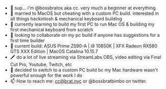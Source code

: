 - 👋 sup... i'm @bossbratox aka cc. very much a beginner at everything. 
- 👀 married to MacOS but cheating with a custom PC build. interested in all things hackintosh & mechanical keyboard building
- 🌱 currently learning to build my first PC to run Mac OS & building my first mechanical keyboard from scratch
- 💞️ looking to collaborate on my pc build if anyone has suggestions for a first time builder
- 🔌 current build: ASUS Prime Z590-A | i9 10850K | XFX Radeon RX580 GTS XXX Edition | MacOS Catalina 10.15.7
- 🖍 do a lot of live streaming via StreamLabs OBS, video editing via Final Cut Pro, Youtube, Twitch, etc
- 🔧 decided to switch to a custom PC build bc my Mac hardware wasn't powerful enough for the work I do
- 📫 How to reach me: cc@brat.nyc or @bossbratbimbo on twitter.
<!---
bossbratox/bossbratox is a ✨ special ✨ repository because its `README.md` (this file) appears on your GitHub profile.
You can click the Preview link to take a look at your changes.
--->
